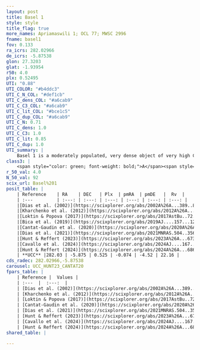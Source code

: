 ```yaml
---
layout: post
title: Basel 1
style: style
title_flag: true
more_names: Apriamaswili 1; OCL 77; MWSC 2996
fname: basel1
fov: 0.133
ra_icrs: 282.02966
de_icrs: -5.87538
glon: 27.3203
glat: -1.93954
r50: 4.0
plx: 0.52495
UTI: "0.88"
UTI_COLOR: "#b4ddc3"
UTI_C_N_COL: "#def1cb"
UTI_C_dens_COL: "#a6cab9"
UTI_C_C3_COL: "#a6cab9"
UTI_C_lit_COL: "#bce1c5"
UTI_C_dup_COL: "#a6cab9"
UTI_C_N: 0.71
UTI_C_dens: 1.0
UTI_C_C3: 1.0
UTI_C_lit: 0.85
UTI_C_dup: 1.0
UTI_summary: |
    Basel 1 is a moderately populated, very dense object of very high C3 quality. It is well-studied in the literature.
class3: |
    <span style="color: green; font-weight: bold;">A</span><span style="color: green; font-weight: bold;">A</span>
r_50_val: 4.0
N_50_val: 92
scix_url: Basel%201
posit_table: |
    | Reference    | RA    | DEC   | Plx  | pmRA  | pmDE   |  Rv  |
    | :---         | :---: | :---: | :---: | :---: | :---: | :---: |
    |[Dias et al. (2002)](https://scixplorer.org/abs/2002A%26A...389..871D) | 282.05 | -5.85 | -- | -1.07 | -3.24 | -- |
    |[Kharchenko et al. (2012)](https://scixplorer.org/abs/2012A%26A...543A.156K) | 282.038 | -5.865 | -- | 0.36 | -5.53 | -- |
    |[Loktin & Popova (2017)](https://scixplorer.org/abs/2017AstBu..72..257L) | 282.03 | -5.865 | -- | 0.959 | -8.817 | -- |
    |[Bica et al. (2019)](https://scixplorer.org/abs/2019AJ....157...12B) | 282.033 | -5.847 | -- | -- | -- | -- |
    |[Cantat-Gaudin et al. (2020)](https://scixplorer.org/abs/2020A%26A...640A...1C) | 282.036 | -5.876 | 0.525 | -0.079 | -4.509 | -- |
    |[Dias et al. (2021)](https://scixplorer.org/abs/2021MNRAS.504..356D) | 282.04 | -5.885 | 0.53 | -0.082 | -4.521 | 24.096 |
    |[Hunt & Reffert (2023)](https://scixplorer.org/abs/2023A%26A...673A.114H) | 282.027 | -5.87 | 0.523 | -0.045 | -4.494 | 22.172 |
    |[Cavallo et al. (2024)](https://scixplorer.org/abs/2024AJ....167...12C) | 282.034 | -5.883 | 0.524 | -- | -- | -- |
    |[Hunt & Reffert (2024)](https://scixplorer.org/abs/2024A%26A...686A..42H) | 282.027 | -5.87 | 0.523 | -0.045 | -4.494 | 22.172 |
    | **UCC** |282.03 | -5.875 | 0.525 | -0.074 | -4.52 | 22.16 | 
cds_radec: 282.02966,-5.87538
carousel: UCC_HUNT23_CANTAT20
fpars_table: |
    | Reference |  Values |
    | :---  |  :---:  |
    | [Dias et al. (2002)](https://scixplorer.org/abs/2002A%26A...389..871D) | `E(B-V)=0.482, Dist=2178.0, Age=7.893` |
    | [Kharchenko et al. (2012)](https://scixplorer.org/abs/2012A%26A...543A.156K) | `e_bv=0.541, distance=1604, log_age=8.135` |
    | [Loktin & Popova (2017)](https://scixplorer.org/abs/2017AstBu..72..257L) | `E(B-V)=0.488, Dmod=11.7, logt=7.888` |
    | [Cantat-Gaudin et al. (2020)](https://scixplorer.org/abs/2020A%26A...640A...1C) | `AVNN=1.24, DMNN=11.33, AgeNN=8.36` |
    | [Dias et al. (2021)](https://scixplorer.org/abs/2021MNRAS.504..356D) | `Av=1.586, Dist=1523, logage=8.251, [Fe/H]=0.102` |
    | [Hunt & Reffert (2023)](https://scixplorer.org/abs/2023A%26A...673A.114H) | `AV50=1.571, diffAV50=1.155, MOD50=11.214, logAge50=8.323` |
    | [Cavallo et al. (2024)](https://scixplorer.org/abs/2024AJ....167...12C) | `AV50=2.21, dMod50=11.17, logAge50=7.95, [Fe/H]50=-0.09` |
    | [Hunt & Reffert (2024)](https://scixplorer.org/abs/2024A%26A...686A..42H) | `MassJ=546.995` |
shared_table: |
    
---
```

